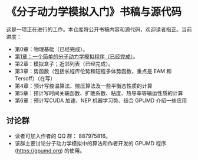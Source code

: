# 《分子动力学模拟入门》书稿与源代码

这是一项正在进行的工作。本仓库将公开书稿内容和源代码，欢迎读者指正。当前进度：
- 第0章：物理基础（已经完成）。
- [第1章：一个简单的分子动力学模拟程序（已经完成）](chapter-1-simple-md/simple_md.md)。
- 第2章：模拟盒子；近邻列表（已经完成）。
- 第3章：势函数（包括长程库伦势和短程多体势函数，重点是 EAM 和 Tersoff）（在写）
- 第4章：预计写控温算法、控压算法及一些平衡态性质的计算
- 第5章：预计写时间关联函数、扩散系数、粘度、热导率等输运性质的计算
- 第6章：预计写CUDA 加速、NEP 机器学习势、结合 GPUMD 介绍一些应用

## 讨论群
* 读者可加入作者的 QQ 群： 887975816。
* 该群主要讨论分子动力学模拟中的算法和作者开发的 GPUMD 程序 (https://gpumd.org) 的使用。

